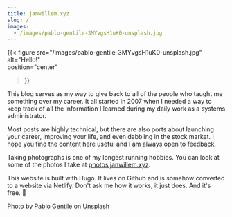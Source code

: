 ```yaml
---
title: janwillem.xyz
slug: /
images:
  - /images/pablo-gentile-3MYvgsH1uK0-unsplash.jpg
---
```


{{< figure 
    src="/images/pablo-gentile-3MYvgsH1uK0-unsplash.jpg" 
    alt="Hello!"  
    position="center"
>}}

This blog serves as my way to give back to all of the people who taught me
something over my career. It all started in 2007 when I needed a way to keep
track of all the information I learned during my daily work as a systems
administrator.

Most posts are highly technical, but there are also ports about launching your
career, improving your life, and even dabbling in the stock market. I hope you
find the content here useful and I am always open to feedback.

Taking photographs is one of my longest running hobbies. 
You can look at some of the photos I take at <a href="https://photos.janwillem.xyz">photos.janwillem.xyz</a>.

This website is built with Hugo. It lives on Github and is somehow converted to a website via Netlify. 
Don't ask me how it works, it just does. And it's free. 🎉

Photo by <a href="https://unsplash.com/@polhow?utm_source=unsplash&utm_medium=referral&utm_content=creditCopyText">Pablo Gentile</a> on <a href="https://unsplash.com/s/photos/hello?utm_source=unsplash&utm_medium=referral&utm_content=creditCopyText">Unsplash</a>
